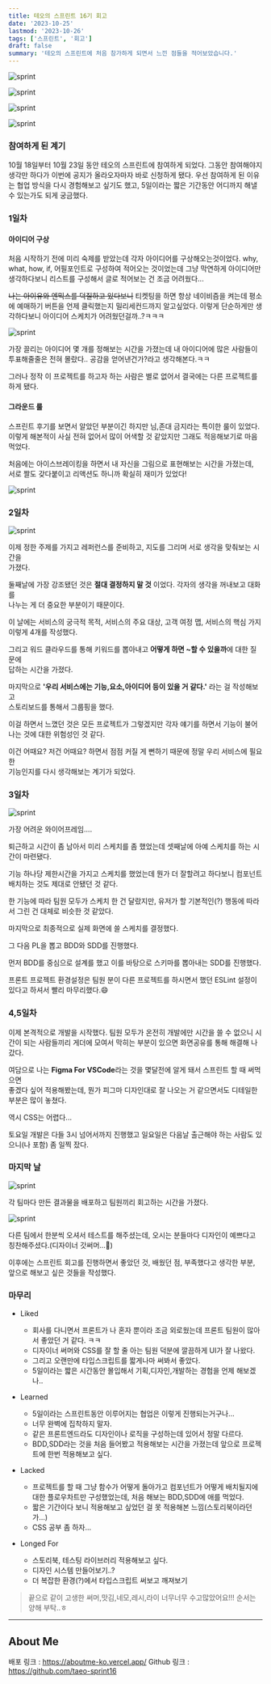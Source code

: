 ```yaml
---
title: 테오의 스프린트 16기 회고
date: '2023-10-25'
lastmod: '2023-10-26'
tags: ['스프린트', '회고']
draft: false
summary: '테오의 스프린트에 처음 참가하게 되면서 느낀 점들을 적어보았습니다.'
---
```


![sprint](/static/images/sprint1.png)

![sprint](/static/images/sprint2.png)

![sprint](/static/images/sprint3.png)

![sprint](/static/images/sprint4.png)

### 참여하게 된 계기

10월 18일부터 10월 23일 동안 테오의 스프린트에 참여하게 되었다. 그동안 참여해야지 생각만 하다가 이번에 공지가 올라오자마자 바로 신청하게 됐다. 우선 참여하게 된 이유는 협업 방식을 다시 경험해보고 싶기도 했고, 5일이라는 짧은 기간동안 어디까지 해낼 수 있는가도 되게 궁금했다.

### 1일차

#### 아이디어 구상

처음 시작하기 전에 미리 숙제를 받았는데 각자 아이디어를 구상해오는것이었다. why, what, how, if, 어필포인트로 구성하여 적어오는 것이었는데 그냥 막연하게 아이디어만 생각하다보니 리스트를 구성해서 글로 적어보는 건 조금 어려웠다...

~~나는 아이유와 엔믹스를 덕질하고 있다보니~~ 티켓팅을 하면 항상 네이비즘을 켜는데 평소에 예매하기 버튼을 언제 클릭했는지 밀리세컨드까지 알고싶었다. 이렇게 단순하게만 생각하다보니 아이디어 스케치가 어려웠던걸까..?ㅋㅋㅋ

![sprint](/static/images/idea.png)

가장 끌리는 아이디어 몇 개를 정해보는 시간을 가졌는데 내 아이디어에 많은 사람들이 투표해줄줄은 전혀 몰랐다.. 공감을 얻어낸건가?라고 생각해본다.ㅋㅋ

그러나 정작 이 프로젝트를 하고자 하는 사람은 별로 없어서 결국에는 다른 프로젝트를 <br/>하게 됐다.

#### 그라운드 룰

스프린트 후기를 보면서 알았던 부분이긴 하지만 님,존대 금지라는 특이한 룰이 있었다. 이렇게 해본적이 사실 전혀 없어서 많이 어색할 것 같았지만 그래도 적응해보기로 마음먹었다.

처음에는 아이스브레이킹을 하면서 내 자신을 그림으로 표현해보는 시간을 가졌는데, <br/>서로 짤도 갖다붙이고 리액션도 하니까 확실히 재미가 있었다!

![sprint](/static/images/teamcanvas.png)

### 2일차

![sprint](/static/images/day2.png)

이제 정한 주제를 가지고 레퍼런스를 준비하고, 지도를 그리며 서로 생각을 맞춰보는 시간을 <br/>가졌다.

둘째날에 가장 강조됐던 것은 **절대 결정하지 말 것** 이었다. 각자의 생각을 꺼내보고 대화를 <br/>나누는 게 더 중요한 부분이기 때문이다.

이 날에는 서비스의 궁극적 목적, 서비스의 주요 대상, 고객 여정 맵, 서비스의 핵심 가지 이렇게 4개를 작성했다.

그리고 워드 클라우드를 통해 키워드를 뽑아내고 **어떻게 하면 ~할 수 있을까**에 대한 질문에 <br/>답하는 시간을 가졌다.

마지막으로 **'우리 서비스에는 기능,요소,아이디어 등이 있을 거 같다.'** 라는 걸 작성해보고 <br/>스토리보드를 통해서 그룹핑을 했다.

이걸 하면서 느꼈던 것은 모든 프로젝트가 그렇겠지만 각자 얘기를 하면서 기능이 불어나는 것에 대한 위험성인 것 같다.

이건 어때요? 저건 어때요? 하면서 점점 커질 게 뻔하기 때문에 정말 우리 서비스에 필요한 <br/>기능인지를 다시 생각해보는 계기가 되었다.

### 3일차

![sprint](/static/images/sketch.png)

가장 어려운 와이어프레임....

퇴근하고 시간이 좀 남아서 미리 스케치를 좀 했었는데 셋째날에 아예 스케치를 하는 시간이 마련됐다.

기능 하나당 제한시간을 가지고 스케치를 했었는데 뭔가 더 잘할려고 하다보니 컴포넌트 배치하는 것도 제대로 안됐던 것 같다.

한 기능에 따라 팀원 모두가 스케치 한 건 달랐지만, 유저가 할 기본적인(?) 행동에 따라서 그린 건 대체로 비슷한 것 같았다.

마지막으로 최종적으로 실제 화면에 쓸 스케치를 결정했다.

그 다음 PL을 뽑고 BDD와 SDD를 진행했다.

먼저 BDD를 중심으로 설계를 했고 이를 바탕으로 스키마를 뽑아내는 SDD를 진행했다.

프론트 프로젝트 환경설정은 팀원 분이 다른 프로젝트를 하시면서
했던 ESLint 설정이 있다고 하셔서 빨리 마무리했다.😄

### 4,5일차

이제 본격적으로 개발을 시작했다. 팀원 모두가 온전히 개발에만 시간을 쓸 수 없으니 시간이 되는 사람들끼리 게더에 모여서 막히는 부분이 있으면 화면공유를 통해 해결해 나갔다.

여담으로 나는 **Figma For VSCode**라는 것을 몇달전에 알게 돼서 스프린트 할 때 써먹으면 <br/>좋겠다 싶어 적용해봤는데, 뭔가 피그마 디자인대로 잘 나오는 거 같으면서도 디테일한 부분은 많이 놓쳤다.

역시 CSS는 어렵다...

토요일 개발은 다들 3시 넘어서까지 진행했고 일요일은 다음날 출근해야 하는 사람도 있으니(나 포함) 좀 일찍 잤다.

### 마지막 날

![sprint](/static/images/unnamed.png)

각 팀마다 만든 결과물을 배포하고 팀원끼리 회고하는 시간을 가졌다.

![sprint](/static/images/회고.png)

다른 팀에서 한분씩 오셔서 테스트를 해주셨는데, 오시는 분들마다 디자인이 예쁘다고 칭찬해주셨다.(디자이너 갓써머...🤩)

이후에는 스프린트 회고를 진행하면서 좋았던 것, 배웠던 점, 부족했다고 생각한 부분, 앞으로 해보고 싶은 것들을 작성했다.

### 마무리

- Liked

  - 회사를 다니면서 프론트가 나 혼자 뿐이라 조금 외로웠는데 프론트 팀원이 많아서 좋았던 거 같다. ㅋㅋ
  - 디자이너 써머와 CSS를 잘 할 줄 아는 팀원 덕분에 깔끔하게 UI가 잘 나왔다.
  - 그리고 오랜만에 타입스크립트를 짧게나마 써봐서 좋았다.
  - 5일이라는 짧은 시간동안 몰입해서 기획,디자인,개발하는 경험을 언제 해보겠나..

- Learned

  - 5일이라는 스프린트동안 이루어지는 협업은 이렇게 진행되는거구나...
  - 너무 완벽에 집착하지 말자.
  - 같은 프론트엔드라도 디자인이나 로직을 구성하는데 있어서 정말 다르다.
  - BDD,SDD라는 것을 처음 들어봤고 적용해보는 시간을 가졌는데 앞으로 프로젝트에 한번 적용해보고 싶다.

- Lacked

  - 프로젝트를 할 때 그냥 함수가 어떻게 돌아가고 컴포넌트가 어떻게 배치될지에 대한 플로우차트만 구성했었는데, 처음 해보는 BDD,SDD에 애를 먹었다.
  - 짧은 기간이다 보니 적용해보고 싶었던 걸 못 적용해본 느낌(스토리북이라던가...)
  - CSS 공부 좀 하자...

- Longed For
  - 스토리북, 테스팅 라이브러리 적용해보고 싶다.
  - 디자인 시스템 만들어보기..?
  - 더 복잡한 환경(?)에서 타입스크립트 써보고 깨져보기

> 끝으로 같이 고생한 써머,맛김,네모,레시,라이 너무너무 수고많았어요!!! 순서는 양해 부탁..ㅎ

---

## About Me

배포 링크 : https://aboutme-ko.vercel.app/
Github 링크 : https://github.com/taeo-sprint16

